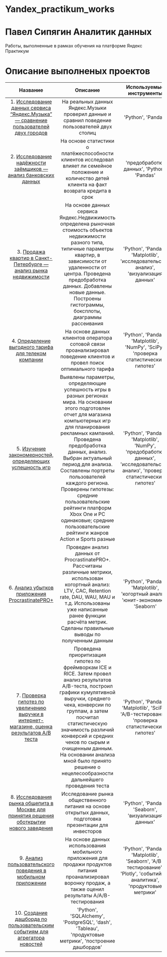 # Yandex_practikum_works

# Павел Сипягин Аналитик данных 

Работы, выполненные в рамках обучения  на платформе Яндекс Практикум

# Описание выполненых проектов

| Название | Описание | Используемые инструменты |
| :-------: |:--------------:| :-----:|
| 1. [Исследование данных сервиса “Яндекс.Музыка” — сравнение пользователей двух городов](https://github.com/PavelSipyagin/Yandex_practikum_works/tree/main/Music%20of%20big%20cities) | На реальных данных Яндекс.Музыки  проверил данные и сравнил поведение пользователей двух столиц | 'Python', 'Pandas' |
| 2. [Исследование надёжности заёмщиков — анализ банковских данных](https://github.com/PavelSipyagin/Yandex_practikum_works/tree/main/Credits) | На основе статистики о платёжеспособности клиентов исследовал влияет ли семейное положение и количество детей клиента на факт возврата кредита в срок | 'предобработка данных', 'Python', 'Pandas' |
| 3. [Продажа квартир в Санкт-Петербурге — анализ рынка недвижимости](https://github.com/PavelSipyagin/Yandex_practikum_works/tree/main/Real%20estate%20market) | На основе данных сервиса Яндекс.Недвижимость определена рыночная стоимость объектов недвижимости разного типа, типичные параметры квартир, в зависимости от удаленности от центра. Проведена предобработка данных. Добавлены новые данные. Построены гистограммы, боксплоты, диаграммы рассеивания | 'Python', 'Pandas', 'Matplotlib', 'исследовательский анализ', 'визуализация данных' |
| 4. [Определение выгодного тарифа для телеком компании](https://github.com/PavelSipyagin/Yandex_practikum_works/tree/main/Telecom%20tariff) | На основе данных клиентов оператора сотовой связи проанализировал поведение клиентов и провел поиск оптимального тарифа | 'Python', 'Pandas', 'Matplotlib', 'NumPy', 'SciPy', 'проверка статистических гипотез' |
| 5. [Изучение закономерностей, определяющих успешность игр](https://github.com/PavelSipyagin/Yandex_practikum_works/tree/main/Games%20industry) | Выявлены параметры, определяющие успешность игры в разных регионах мира. На основании этого подготовлен отчет для магазина компьютерных игр для планирования рекламных кампаний. Проведена предобработка данных, анализ. Выбран актуальный период для анализа. Составлены портреты пользователей каждого региона. Проверены гипотезы: средние пользовательские рейтинги платформ Xbox One и PC одинаковые; средние пользовательские рейтинги жанров Action и Sports разные | 'Python', 'Pandas', 'Matplotlib', 'NumPy', 'предобработка данных', 'исследовательский анализ', 'проверка статистических гипотез' |
| 6. [Анализ убытков приложения ProcrastinatePRO+](https://github.com/PavelSipyagin/Yandex_practikum_works/tree/main/Mobile%20app) | Проведен анализ данных от ProcrastinatePRO+. Рассчитаны различные метрики, использован когортный анализ: LTV, CAC, Retention rate, DAU, WAU, MAU и т.д. Использованы уже написанные ранее функции расчёта метрик. Сделаны правильные выводы по полученным данным | 'Python', 'Pandas', 'Matplotlib', 'когортный анализ', 'юнит-экономика', 'Seaborn' |
| 7. [Проверка гипотез по увеличению выручки в интернет-магазине, оценка результатов A/B теста](https://github.com/PavelSipyagin/Yandex_practikum_works/tree/main/A-B%20test) | Проведена приоритизация гипотез по фреймворкам ICE и RICE. Затем провел анализ результатов A/B-теста, построил графики кумулятивной выручки, среднего чека, конверсии по группам, а затем посчитал статистическую значимость различий конверсий и средних чеков по сырым и очищенным данным. На основании анализа мной было принято решение о нецелесообразности дальнейшего проведения теста | 'Python', 'Pandas', 'Matplotlib', 'SciPy', 'A/B-тестирование', 'проверка статистических гипотез' |
| 8. [Исследования рынка общепита в Москве для принятия решения оботкрытии нового заведения](https://github.com/PavelSipyagin/Yandex_practikum_works/tree/main/Moscow%20food) | Исследование рынка общественного питания на основе открытых данных, подготовка презентации для инвесторов | 'Python', 'Pandas', 'Seaborn', 'визуализация данных' |
| 9. [Анализ пользовательского поведения в мобильном приложении](https://github.com/PavelSipyagin/Yandex_practikum_works/tree/main/Food%20mobile%20app) | На основе данных использования мобильного приложения для продажи продуктов питания проанализировал воронку продаж, а также оценил результаты A/A/B-тестирования | 'Python', 'Pandas', 'Matplotlib', 'Seaborn', 'A/B-тестирование', 'Plotly', 'событийная аналитика', 'продуктовые метрики' |
| 10. [Создание дашборда по пользовательским событиям для агрегатора новостей](https://github.com/PavelSipyagin/Yandex_practikum_works/tree/main/Dashboard) | 'Python', 'SQLAlchemy', 'PostgreSQL', 'dash', 'Tableau', 'продуктовые метрики', 'построение дашбордов' |
